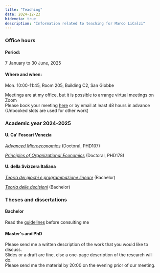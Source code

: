 ```yaml
---
title: "Teaching"
date: 2024-12-23
hidemeta: true
description: "Information related to teaching for Marco LiCalzi"
---
```


### Office hours

#### Period: 
7 January to 30 June, 2025

#### Where and when:
Mon. 10:00-11:45, Room 205, Building C2, San Giobbe

Meetings are at my office, but it is possible to arrange virtual meetings on Zoom\
Please book your meeting [here](https://mlicalzi.youcanbook.me) or by email at least 48 hours in advance\
(Unbooked slots are used for other work)

<!-- 
#### Changes:
-->
	 	
###  Academic year 2024-2025

#### U. Ca' Foscari Venezia

[*Advanced Microeconomics*](https://moodle.unive.it/course/view.php?id=20297) (Doctoral, PHD107)

[*Principles of Organizational Economics*](https://moodle.unive.it/course/view.php?id=20309) (Doctoral, PHD178)

#### U. della Svizzera Italiana

[*Teoria dei giochi e programmazione lineare*](https://www.icorsi.ch/course/view.php?id=19218) (Bachelor)

[*Teoria delle decisioni*](https://www.icorsi.ch/course/view.php?id=20418) (Bachelor)

###  Theses and dissertations

#### Bachelor
Read the [guidelines](istruzioni.pdf) before consulting me

#### Master's and PhD

Please send me a written description of the work that you would like to discuss.\
Slides or a draft are fine, else a one-page description of the research will do.\
Please send me the material by 20:00 on the evening prior of our meeting.
